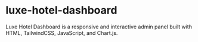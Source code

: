 # luxe-hotel-dashboard
Luxe Hotel Dashboard is a responsive and interactive admin panel built with HTML, TailwindCSS, JavaScript, and Chart.js.
